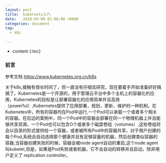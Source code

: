 ```yaml
---
layout: post
title:  kubernets入门
date:   2018-03-09 01:08:00 +0800
categories: document
tag:
  - k8s

---
```


* content
{:toc}

### 前言

参考文档 https://www.kubernetes.org.cn/k8s

关于k8s,接触有很长时间了，但一直没有仔细去研究，现在要着手开始准备好好搞搞了。Kubernetes是一个开源的，用于管理云平台中多个主机上的容器化的应用，Kubernetes的目标是让部署容器化的应用简单并且高效（powerful）,Kubernetes提供了应用部署，规划，更新，维护的一种机制。在Kubenetes中，所有的容器均在Pod中运行,一个Pod可以承载一个或者多个相关的容器。在后边的案例中，同一个Pod中的容器会部署在同一个物理机器上并且能够共享资源。一个Pod也可以包含O个或者多个磁盘卷组（volumes）,这些卷组将会以目录的形式提供给一个容器，或者被所有Pod中的容器共享，对于用户创建的每个Pod,系统会自动选择那个健康并且有足够容量的机器，然后创建类似容器的容器,当容器创建失败的时候，容器会被node agent自动的重启,这个node agent叫kubelet,但是，如果是Pod失败或者机器，它不会自动的转移并且启动，除非用户定义了 replication controller。
